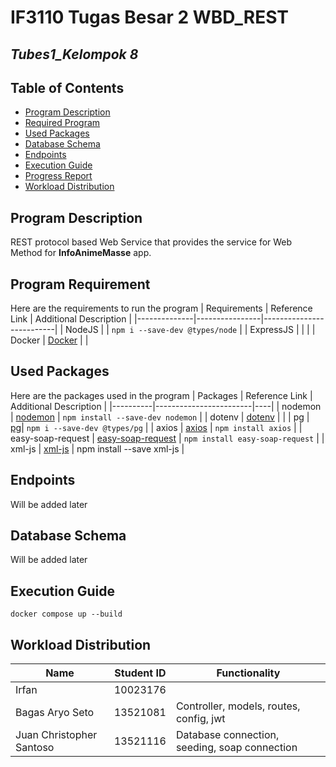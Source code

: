 # IF3110 Tugas Besar 2 WBD_REST

## *Tubes1_Kelompok 8*

## **Table of Contents**
* [Program Description](#program-description)
* [Required Program](#required-program)
* [Used Packages](#used-packages)
* [Database Schema](#database-schema)
* [Endpoints](#endpoints)
* [Execution Guide](#execution-guide)
* [Progress Report](#progress-report)
* [Workload Distribution](#workload-distribution)

## **Program Description**
REST protocol based Web Service that provides the service for Web Method for **InfoAnimeMasse** app.

## **Program Requirement**
Here are the requirements to run the program
| Requirements | Reference Link | Additional Description |
|--------------|----------------|--------------------------|
| NodeJS      |   | `npm i --save-dev @types/node` |
| ExpressJS   |   |  |
| Docker | [Docker](https://docs.docker.com/desktop/install/windows-install/) |  |


## **Used Packages**
Here are the packages used in the program
| Packages | Reference Link | Additional Description |
|----------|------------------------|----|
| nodemon | [nodemon](https://www.npmjs.com/package//nodemon) | `npm install --save-dev nodemon` |
| dotenv  | [dotenv](https://www.npmjs.com/package/dotenv)  | |
| pg    | [pg](https://www.npmjs.com/package/pg)| `npm i --save-dev @types/pg` |
| axios | [axios](https://www.npmjs.com/package/axios) | `npm install axios` |
| easy-soap-request | [easy-soap-request](https://www.npmjs.com/package/easy-soap-request)  | `npm install easy-soap-request` |
| xml-js | [xml-js](https://www.npmjs.com/package/xml-js) | npm install --save xml-js |

## **Endpoints**
Will be added later

## **Database Schema**
Will be added later

## **Execution Guide**
```
docker compose up --build
```


## **Workload Distribution**
| Name                     | Student ID | Functionality | 
|--------------------------|------------|-------------|
| Irfan                    | 10023176   |  |
| Bagas Aryo Seto          | 13521081   | Controller, models, routes, config, jwt |
| Juan Christopher Santoso | 13521116   | Database connection, seeding, soap connection |
